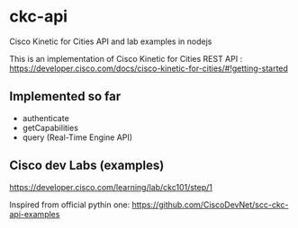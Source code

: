 # ckc-api
Cisco Kinetic for Cities API and lab examples in nodejs

This is an implementation of Cisco Kinetic for Cities REST API : https://developer.cisco.com/docs/cisco-kinetic-for-cities/#!getting-started

## Implemented so far

* authenticate
* getCapabilities
* query (Real-Time Engine API)

## Cisco dev Labs (examples)

https://developer.cisco.com/learning/lab/ckc101/step/1

Inspired from official pythin one: https://github.com/CiscoDevNet/scc-ckc-api-examples
